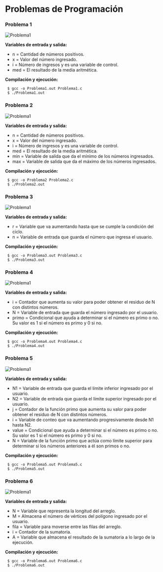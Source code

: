 # Problemas de Programación

### Problema 1
![Problema1](Imagenes/Problema1.jpeg)

**Variables de entrada y salida:**
- n   = Cantidad de números positivos.
- x   = Valor del número ingresado.
- i   = Número de ingresos y es una variable de control. 
- med = El resultado de la media aritmética.

**Compilación y ejecución:**
```
 $ gcc -o Problema1.out Problema1.c
 $ ./Problema1.out
 ```

 ### Problema 2
![Problema1](Imagenes/Problema2.png)

**Variables de entrada y salida:**
- n   = Cantidad de números positivos.
- x   = Valor del número ingresado.
- i   = Número de ingresos y es una variable de control. 
- med = El resultado de la media aritmética.
- min = Variable de salida que da el mínimo de los números ingresados.
- max = Variable de salida que da el máximo de los números ingresados.

**Compilación y ejecución:**
```
 $ gcc -o Problema2 Problema2.c
 $ ./Problema2.out
 ```

 ### Problema 3
![Problema1](Imagenes/Problema3.png)

**Variables de entrada y salida:**
- r = Variable que va aumentando hasta que se cumple la condición del ciclo.
- n = Variable de entrada que guarda el número que ingresa el usuario. 

**Compilación y ejecución:**
```
 $ gcc -o Problema3.out Problema3.c
 $ ./Problema3.out
 ```

  ### Problema 4
![Problema1](Imagenes/Problema4.png)

**Variables de entrada y salida:**

- i     = Contador que aumenta su valor para poder obtener el residuo de N con distintos números.
- N     = Variable de entrada que guarda el número ingresado por el usuario.
- primo = Condicional que ayuda a determinar si el número es primo o no. Su valor es 1 si el número es primo y 0 si no.


**Compilación y ejecución:**
```
 $ gcc -o Problema4.out Problema4.c
 $ ./Problema4.out
 ```

   ### Problema 5
![Problema1](Imagenes/Problema5.png)

**Variables de entrada y salida:**
- N1    = Variable de entrada que guarda el límite inferior ingresado por el usuario.
- N2    = Variable de entrada que guarda el límite superior ingresado por el usuario.
- j     = Contador de la función primo que aumenta su valor para poder obtener el residuo de N con distintos números.
- i     = Variable de conteo que va aumentando progresivamente desde N1 hasta N2.
- value = Condicional que ayuda a determinar si el número es primo o no. Su valor es 1 si el número es primo y 0 si no.
- N     = Variable de la función primo que actúa como límite superior para determinar si los números anteriores a él son primos o no.

**Compilación y ejecución:**
```
 $ gcc -o Problema5.out Problema5.c
 $ ./Problema5.out
 ```

   ### Problema 6
![Problema1](Imagenes/Problema6.PNG)

**Variables de entrada y salida:**
- N    = Variable que representa la longitud del arreglo.
- M    = Almacena el número de vértices del polígono ingresado por el usuario.
- fila = Variable para moverse entre las filas del arreglo.
- i    = Contador de la sumatoria.
- A    = Variable que almacena el resultado de la sumatoria a lo largo de la ejecución.

**Compilación y ejecución:**
```
 $ gcc -o Problema6.out Problema6.c
 $ ./Problema6.out
 ```